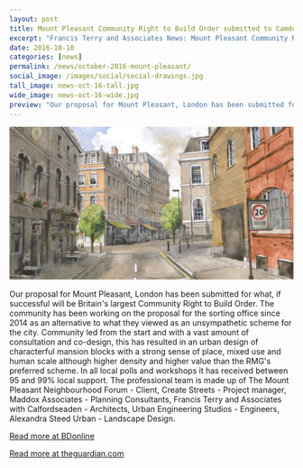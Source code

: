 ```yaml
---
layout: post
title: Mount Pleasant Community Right to Build Order submitted to Camden Council
excerpt: "Francis Terry and Associates News: Mount Pleasant Community Right to Build Order submitted to Camden Council"
date: 2016-10-10
categories: [news]
permalink: /news/october-2016-mount-pleasant/
social_image: /images/social/social-drawings.jpg
tall_image: news-oct-16-tall.jpg
wide_image: news-oct-16-wide.jpg
preview: "Our proposal for Mount Pleasant, London has been submitted for what, if successful will be Britain's largest Community Right to Build Order. The community has been working on the proposal for the sorting office since 2014 as an alternative to what they viewed as an unsympathetic scheme for the city."
---
```


<img src="/images/news/news-oct-16.jpg" class="featured-image" alt="Mount Pleasant Community Right to Build Order submitted to Camden Council">

<p>Our proposal for Mount Pleasant, London has been submitted for what, if successful will be Britain's largest Community Right to Build Order. The community has been working on the proposal for the sorting office since 2014 as an alternative to what they viewed as an unsympathetic scheme for the city. Community led from the start and with a vast amount of consultation and co-design, this has resulted in an urban design of characterful mansion blocks with a strong sense of place, mixed use and human scale although higher density and higher value than the RMG's preferred scheme. In all local polls and workshops it has received between 95 and 99% local support. The professional team is made up of The Mount Pleasant Neighbourhood Forum - Client, Create Streets - Project manager, Maddox Associates - Planning Consultants, Francis Terry and Associates with Calfordseaden - Architects, Urban Engineering Studios - Engineers, Alexandra Steed Urban - Landscape Design.</p>

<p><a href="http://www.bdonline.co.uk/rival-mount-pleasant-plans-submitted/5084318.article" target="_blank" alt="Read more at BDonline">Read more at BDonline</a></p>

<p><a href="https://www.theguardian.com/uk-news/2016/oct/07/london-residents-submit-rival-plans-for-mount-pleasant-development" target="_blank" alt="Read more at theguardian.com">Read more at theguardian.com</a></p>